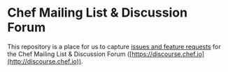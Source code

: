 # Chef Mailing List & Discussion Forum

This repository is a place for us to capture [issues and feature requests](https://github.com/chef/mailing-list/issues) for the Chef Mailing List & Discussion Forum ([https://discourse.chef.io](http://discourse.chef.io)).

